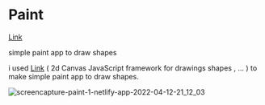 # Paint

[Link](https://paint-1.netlify.app/)

simple paint app to draw shapes 

i used [Link](https://konvajs.org/) ( 2d Canvas JavaScript framework for drawings shapes , ... ) to make simple paint app to draw shapes.

![screencapture-paint-1-netlify-app-2022-04-12-21_12_03](https://user-images.githubusercontent.com/71316063/163012491-1abcb00d-fc9b-4004-b35e-a4513f1971c0.png)
